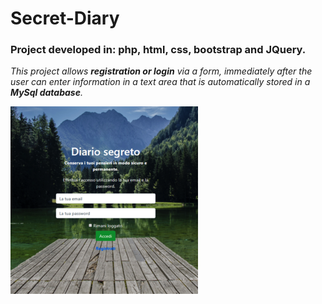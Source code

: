 # Secret-Diary

### Project developed in: php, html, css, bootstrap and JQuery. 

*This project allows **registration or login** via a form, immediately after the user can enter information in a text area that is automatically stored in a **MySql database**.*

<img src="Screenshot/LogIn.png" width="300" height="300">